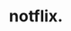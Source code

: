 ---
title: notflix.
tags: ['projects']
desc: script that scouts 1337x.to and streams the torrent selected using webtorrent.
---
